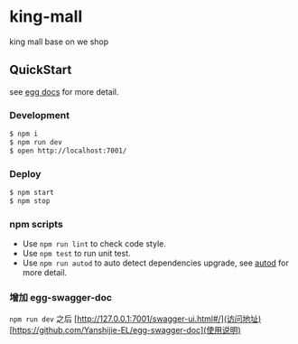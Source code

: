 # king-mall

king mall base on  we shop 

## QuickStart

<!-- add docs here for user -->

see [egg docs][egg] for more detail.

### Development

```bash
$ npm i
$ npm run dev
$ open http://localhost:7001/
```

### Deploy

```bash
$ npm start
$ npm stop
```

### npm scripts

- Use `npm run lint` to check code style.
- Use `npm test` to run unit test.
- Use `npm run autod` to auto detect dependencies upgrade, see [autod](https://www.npmjs.com/package/autod) for more detail.


[egg]: https://eggjs.org



### 增加 egg-swagger-doc
`npm run dev` 
之后 
[http://127.0.0.1:7001/swagger-ui.html#/](访问地址)
[https://github.com/Yanshijie-EL/egg-swagger-doc](使用说明)
